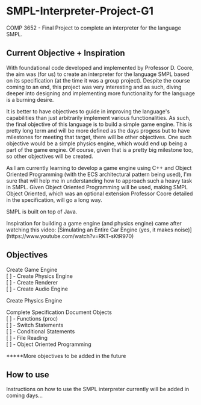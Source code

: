 # SMPL-Interpreter-Project-G1
COMP 3652 - Final Project to complete an interpreter for the language SMPL.

## Current Objective + Inspiration
With foundational code developed and implemented by Professor D. Coore, the aim was (for us) to create an interpreter for the language SMPL based on its specification (at the time it was a group project). Despite the course coming to an end, this project was very interesting and as such, diving deeper into designing and implementing more functionality for the language is a burning desire. 
<p>
It is better to have objectives to guide in improving the language's capabilities than just arbitrarily implement various functionalities. As such, the final objective of this language is to build a simple game engine. This is pretty long term and will be more defined as the days progess but to have milestones for meeting that target, there will be other objectives. One such objective would be a simple physics engine, which would end up being a part of the game engine. Of course, given that is a pretty big milestone too, so other objectives will be created.
<p> 
As I am currently learning to develop a game engine using C++ and Object Oriented Programming (with the ECS architectural pattern being used), I'm sure that will help me in understanding how to approach such a heavy task in SMPL. Given Object Oriented Programming will be used, making SMPL Object Oriented, which was an optional extension Professor Coore detailed in the specification, will go a long way. 
<p>
SMPL is built on top of Java.
<p>
Inspiration for building a game engine (and physics engine) came after watching this video: [Simulating an Entire Car Engine (yes, it makes noise)](https://www.youtube.com/watch?v=RKT-sKtR970)

<p>

## Objectives
Create Game Engine  
[ ] - Create Physics Engine    
[ ] - Create Renderer  
[ ] - Create Audio Engine   

Create Physics Engine  

Complete Specification Document Objects  
[ ] - Functions (proc)  
[ ] - Switch Statements  
[ ] - Conditional Statements  
[ ] - File Reading  
[ ] - Object Oriented Programming  


*****More objectives to be added in the future

## How to use
Instructions on how to use the SMPL interpreter currently will be added in coming days...
